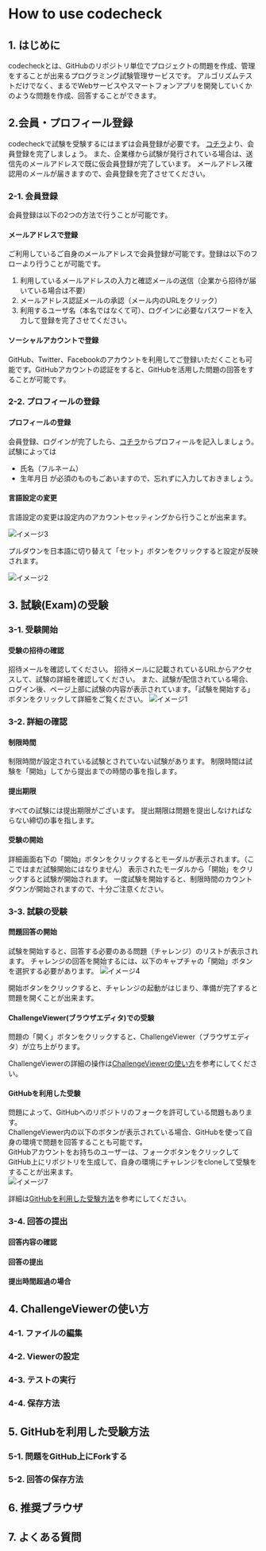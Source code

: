 # How to use codecheck

## 1. はじめに
codecheckとは、GitHubのリポジトリ単位でプロジェクトの問題を作成、管理をすることが出来るプログラミング試験管理サービスです。
アルゴリズムテストだけでなく、まるでWebサービスやスマートフォンアプリを開発していくかのような問題を作成、回答することができます。

## 2.会員・プロフィール登録
codecheckで試験を受験するにはまずは会員登録が必要です。
[コチラ](https://app.code-check.io/auth/signin)より、会員登録を完了しましょう。
また、企業様から試験が発行されている場合は、送信先のメールアドレスで既に仮会員登録が完了しています。
メールアドレス確認用のメールが届きますので、会員登録を完了させてください。


### 2-1. 会員登録
会員登録は以下の2つの方法で行うことが可能です。
#### メールアドレスで登録
ご利用しているご自身のメールアドレスで会員登録が可能です。登録は以下のフローより行うことが可能です。
1. 利用しているメールアドレスの入力と確認メールの送信（企業から招待が届いている場合は不要）
2. メールアドレス認証メールの承認（メール内のURLをクリック）
3. 利用するユーザ名（本名ではなくて可）、ログインに必要なパスワードを入力して登録を完了させてください。

#### ソーシャルアカウントで登録
GitHub、Twitter、Facebookのアカウントを利用してご登録いただくことも可能です。GitHubアカウントの認証をすると、GitHubを活用した問題の回答をすることが可能です。

### 2-2. プロフィールの登録
#### プロフィールの登録
会員登録、ログインが完了したら、[コチラ](https://app.code-check.io/settings/profile)からプロフィールを記入しましょう。
試験によっては
* 氏名（フルネーム）
* 生年月日
が必須のものもごあいますので、忘れずに入力しておきましょう。

#### 言語設定の変更
言語設定の変更は設定内のアカウントセッティングから行うことが出来ます。

![イメージ3](images/s3.png)

プルダウンを日本語に切り替えて「セット」ボタンをクリックすると設定が反映されます。

![イメージ2](images/s2.png)

## 3. 試験(Exam)の受験
### 3-1. 受験開始
#### 受験の招待の確認
招待メールを確認してください。
招待メールに記載されているURLからアクセスして、試験の詳細を確認してください。
また、試験が配信されている場合、ログイン後、ページ上部に試験の内容が表示されています。「試験を開始する」ボタンをクリックして詳細をご覧ください。
![イメージ1](images/s1.png)

### 3-2. 詳細の確認
#### 制限時間
制限時間が設定されている試験とされていない試験があります。
制限時間は試験を「開始」してから提出までの時間の事を指します。
#### 提出期限
すべての試験には提出期限がございます。
提出期限は問題を提出しなければならない締切の事を指します。
#### 受験の開始
詳細画面右下の「開始」ボタンをクリックするとモーダルが表示されます。（ここではまだ試験開始にはなりません）
表示されたモーダルから「開始」をクリックすると試験が開始されます。
一度試験を開始すると、制限時間のカウントダウンが開始されますので、十分ご注意ください。
### 3-3. 試験の受験
#### 問題回答の開始
試験を開始すると、回答する必要のある問題（チャレンジ）のリストが表示されます。
チャレンジの回答を開始するには、以下のキャプチャの「開始」ボタンを選択する必要があります。
![イメージ4](images/s4.png)

開始ボタンをクリックすると、チャレンジの起動がはじまり、準備が完了すると問題を開くことが出来ます。

#### ChallengeViewer(ブラウザエディタ)での受験
問題の「開く」ボタンをクリックすると、ChallengeViewer（ブラウザエディタ）が立ち上がります。

ChallengeViewerの詳細の操作は[ChallengeViewerの使い方](#section4)を参考にしてください。


#### GitHubを利用した受験
問題によって、GitHubへのリポジトリのフォークを許可している問題もあります。  
ChallengeViewer内の以下のボタンが表示されている場合、GitHubを使って自身の環境で問題を回答することも可能です。  
GitHubアカウントをお持ちのユーザーは、フォークボタンをクリックしてGitHub上にリポジトリを生成して、自身の環境にチャレンジをcloneして受験をすることが出来ます。  
![イメージ7](images/s7.png)

詳細は[GitHubを利用した受験方法](#section5)を参考にしてください。

### 3-4. 回答の提出
#### 回答内容の確認
#### 回答の提出
#### 提出時間超過の場合

## <a name="section4"> 4. ChallengeViewerの使い方
### 4-1. ファイルの編集
### 4-2. Viewerの設定
### 4-3. テストの実行
### 4-4. 保存方法

## <a name="section5"> 5. GitHubを利用した受験方法
### 5-1. 問題をGitHub上にForkする

### 5-2. 回答の保存方法

## 6. 推奨ブラウザ


## 7. よくある質問

